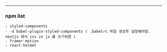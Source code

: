 
---
### npm list 
    - styled-components
    - -d babel-plugin-styled-components ( .babelrc 파일 생성후 설정해야함. nextjs 에서 css in js 를 쓰기위함 )
    - framer-motion
    - react-helmet